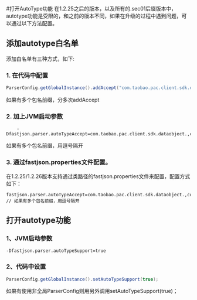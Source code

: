 #打开AutoType功能
在1.2.25之后的版本，以及所有的.sec01后缀版本中，autotype功能是受限的，和之前的版本不同，如果在升级的过程中遇到问题，可以通过以下方法配置。

## 添加autotype白名单
添加白名单有三种方式，如下:<br/>
### 1. 在代码中配置
```java
ParserConfig.getGlobalInstance().addAccept("com.taobao.pac.client.sdk.dataobject."); 
```
如果有多个包名前缀，分多次addAccept

### 2. 加上JVM启动参数
```script
    -Dfastjson.parser.autoTypeAccept=com.taobao.pac.client.sdk.dataobject.,com.cainiao. 
```
如果有多个包名前缀，用逗号隔开

### 3. 通过fastjson.properties文件配置。
在1.2.25/1.2.26版本支持通过类路径的fastjson.properties文件来配置，配置方式如下：
```
fastjson.parser.autoTypeAccept=com.taobao.pac.client.sdk.dataobject.,com.cainiao. // 如果有多个包名前缀，用逗号隔开
```

## 打开autotype功能
### 1、JVM启动参数 
```
-Dfastjson.parser.autoTypeSupport=true
```
### 2、代码中设置
```java
ParserConfig.getGlobalInstance().setAutoTypeSupport(true); 
```
如果有使用非全局ParserConfig则用另外调用setAutoTypeSupport(true)；

